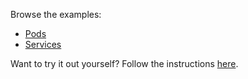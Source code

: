 Browse the examples:

- [Pods](/pods/)
- [Services](/services/)

Want to try it out yourself? Follow the instructions [here](/diy/).
